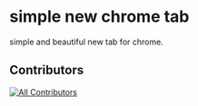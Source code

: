# simple new chrome tab

simple and beautiful new tab for chrome.

## Contributors

<!-- ALL-CONTRIBUTORS-LIST:START - Do not remove or modify this section -->
<!-- prettier-ignore-start -->
<!-- markdownlint-disable -->

<!-- markdownlint-restore -->
<!-- prettier-ignore-end -->

<!-- ALL-CONTRIBUTORS-LIST:END -->

[![All Contributors](https://img.shields.io/github/all-contributors/jayam04/simple-new-tab?color=ee8449&style=flat-square)](#contributors)
